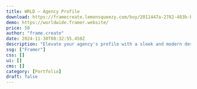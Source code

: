 ```yaml
---
title: WRLD — Agency Profile
download: https://framecreate.lemonsqueezy.com/buy/2011447a-2782-483b-bb36-3a3a64d1b46b?aff=YGGpO5
demo: https://worldwide.framer.website/
price: 50
author: "frame.create"
date: 2024-11-30T08:32:55.458Z
description: "Elevate your agency's profile with a sleek and modern design that showcases your roster of artists, upcoming events, and the pulsating energy of your music scene."
ssg: ["Framer"]
css: []
ui: []
cms: []
category: [Portfolio]
draft: false
---
```

